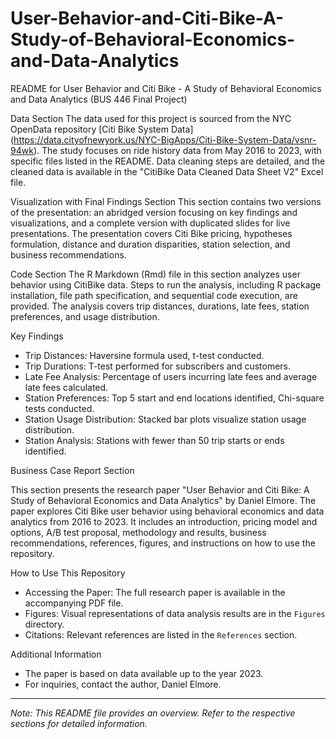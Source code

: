 # User-Behavior-and-Citi-Bike-A-Study-of-Behavioral-Economics-and-Data-Analytics
README for User Behavior and Citi Bike - A Study of Behavioral Economics and Data Analytics (BUS 446 Final Project)

Data Section
The data used for this project is sourced from the NYC OpenData repository [Citi Bike System Data] (https://data.cityofnewyork.us/NYC-BigApps/Citi-Bike-System-Data/vsnr-94wk). The study focuses on ride history data from May 2016 to 2023, with specific files listed in the README. Data cleaning steps are detailed, and the cleaned data is available in the "CitiBike Data Cleaned Data Sheet V2" Excel file.

Visualization with Final Findings Section
This section contains two versions of the presentation: an abridged version focusing on key findings and visualizations, and a complete version with duplicated slides for live presentations. The presentation covers Citi Bike pricing, hypotheses formulation, distance and duration disparities, station selection, and business recommendations.

Code Section
The R Markdown (Rmd) file in this section analyzes user behavior using CitiBike data. Steps to run the analysis, including R package installation, file path specification, and sequential code execution, are provided. The analysis covers trip distances, durations, late fees, station preferences, and usage distribution.

Key Findings

- Trip Distances: Haversine formula used, t-test conducted.
- Trip Durations: T-test performed for subscribers and customers.
- Late Fee Analysis: Percentage of users incurring late fees and average late fees calculated.
- Station Preferences: Top 5 start and end locations identified, Chi-square tests conducted.
- Station Usage Distribution: Stacked bar plots visualize station usage distribution.
- Station Analysis: Stations with fewer than 50 trip starts or ends identified.

Business Case Report Section

This section presents the research paper "User Behavior and Citi Bike: A Study of Behavioral Economics and Data Analytics" by Daniel Elmore. The paper explores Citi Bike user behavior using behavioral economics and data analytics from 2016 to 2023. It includes an introduction, pricing model and options, A/B test proposal, methodology and results, business recommendations, references, figures, and instructions on how to use the repository.

How to Use This Repository

- Accessing the Paper: The full research paper is available in the accompanying PDF file.
- Figures: Visual representations of data analysis results are in the `Figures` directory.
- Citations: Relevant references are listed in the `References` section.

Additional Information

- The paper is based on data available up to the year 2023.
- For inquiries, contact the author, Daniel Elmore.

---

*Note: This README file provides an overview. Refer to the respective sections for detailed information.*
